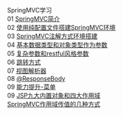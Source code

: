 SpringMVC学习  
01 [SpringMVC简介](https://github.com/HelloKittycoder/JavaWebLearning/tree/master/FrameworkPre/springmvc-study/demo)  
02 [使用纯配置文件搭建SpringMVC环境](https://github.com/HelloKittycoder/JavaWebLearning/tree/master/FrameworkPre/springmvc-study/springmvc01)  
03 [SpringMVC注解方式环境搭建](https://github.com/HelloKittycoder/JavaWebLearning/tree/master/FrameworkPre/springmvc-study/springmvc02)  
04 [基本数据类型和对象类型作为参数](https://github.com/HelloKittycoder/JavaWebLearning/tree/master/FrameworkPre/springmvc-study/springmvc03)  
05 [复杂参数和restful风格参数](https://github.com/HelloKittycoder/JavaWebLearning/commit/a632fecb8028d90b3e95e2954c35845a540f3eb6)  
06 [跳转方式](https://github.com/HelloKittycoder/JavaWebLearning/tree/master/FrameworkPre/springmvc-study/springmvc05)  
07 [视图解析器](https://github.com/HelloKittycoder/JavaWebLearning/tree/master/FrameworkPre/springmvc-study/springmvc06)  
08 [@ResponseBody](https://github.com/HelloKittycoder/JavaWebLearning/tree/master/FrameworkPre/springmvc-study/springmvc07)  
09 [能力提升-菜单](https://github.com/HelloKittycoder/JavaWebLearning/tree/master/FrameworkPre/springmvc-study/menu)  
09 [JSP九大内置对象和四大作用域](https://github.com/HelloKittycoder/JavaWebLearning/tree/master/FrameworkPre/springmvc-study/springmvc08#jsp%E4%B9%9D%E5%A4%A7%E5%86%85%E7%BD%AE%E5%AF%B9%E8%B1%A1%E5%92%8C%E5%9B%9B%E5%A4%A7%E4%BD%9C%E7%94%A8%E5%9F%9F)  
[SpringMVC作用域传值的几种方式](https://github.com/HelloKittycoder/JavaWebLearning/tree/master/FrameworkPre/springmvc-study/springmvc08#springmvc%E4%BD%9C%E7%94%A8%E5%9F%9F%E4%BC%A0%E5%80%BC%E7%9A%84%E5%87%A0%E7%A7%8D%E6%96%B9%E5%BC%8F)  
